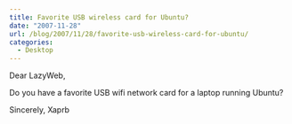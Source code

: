 ```yaml
---
title: Favorite USB wireless card for Ubuntu?
date: "2007-11-28"
url: /blog/2007/11/28/favorite-usb-wireless-card-for-ubuntu/
categories:
  - Desktop
---
```

Dear LazyWeb,

Do you have a favorite USB wifi network card for a laptop running Ubuntu?

Sincerely, Xaprb

